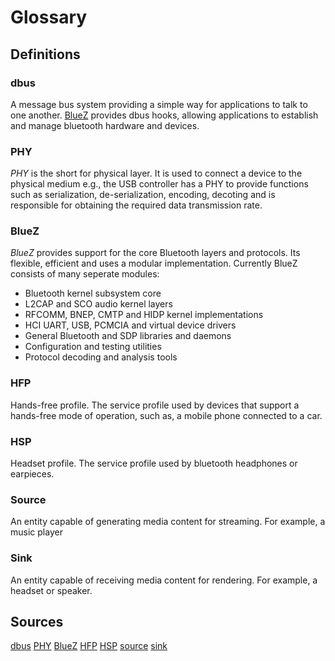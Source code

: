 # Glossary

## Definitions
### dbus
A message bus system providing a simple way for applications to talk to one another.
[BlueZ](./Glossary.md#BlueZ) provides dbus hooks,
allowing applications to establish
and manage bluetooth hardware and devices.

### PHY
*PHY* is the short for physical layer.
It is used to connect a device to the physical medium e.g.,
the USB controller has a PHY to provide functions such as
serialization, de-serialization, encoding, decoting
and is responsible for obtaining the required data transmission rate.

### BlueZ
*BlueZ* provides support for the core Bluetooth layers and protocols.
Its flexible, efficient and uses a modular implementation.
Currently BlueZ consists of many seperate modules:
- Bluetooth kernel subsystem core
- L2CAP and SCO audio kernel layers
- RFCOMM, BNEP, CMTP and HIDP kernel implementations
- HCI UART, USB, PCMCIA and virtual device drivers
- General Bluetooth and SDP libraries and daemons
- Configuration and testing utilities
- Protocol decoding and analysis tools

### HFP
Hands-free profile.
The service profile used by devices that support a
hands-free mode of operation, such as,
a mobile phone connected to a car.

### HSP
Headset profile.
The service profile used by bluetooth headphones or earpieces.

### Source
An entity capable of generating media content for streaming.
For example, a music player

### Sink
An entity capable of receiving media content for rendering.
For example, a headset or speaker.

## Sources
[dbus](https://pythonhosted.org/BT-Manager/glossary.html#term-dbus)
[PHY](https://www.kernel.org/doc/html/latest/driver-api/phy/phy.html)
[BlueZ](https://www.bluez.org/about/)
[HFP](https://pythonhosted.org/BT-Manager/glossary.html#term-hfp)
[HSP](https://pythonhosted.org/BT-Manager/glossary.html#term-hsp)
[source](https://pythonhosted.org/BT-Manager/glossary.html#term-source)
[sink](https://pythonhosted.org/BT-Manager/glossary.html#term-sink)
